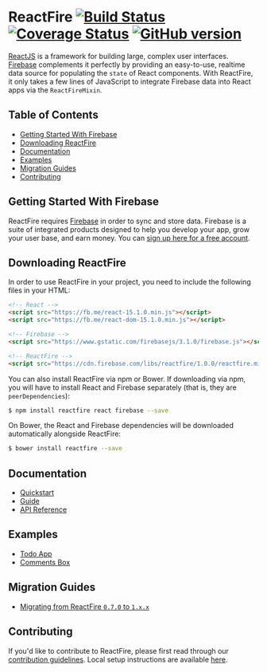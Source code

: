 # ReactFire [![Build Status](https://travis-ci.org/firebase/reactfire.svg?branch=master)](https://travis-ci.org/firebase/reactfire) [![Coverage Status](https://coveralls.io/repos/firebase/reactfire/badge.svg?branch=master&service=github)](https://coveralls.io/github/firebase/reactfire?branch=master) [![GitHub version](https://badge.fury.io/gh/firebase%2Freactfire.svg)](http://badge.fury.io/gh/firebase%2Freactfire)


[ReactJS](https://facebook.github.io/react/) is a framework for building large, complex user
interfaces. [Firebase](https://firebase.google.com/) complements it perfectly by providing an
easy-to-use, realtime data source for populating the `state` of React components. With ReactFire, it
only takes a few lines of JavaScript to integrate Firebase data into React apps via the
`ReactFireMixin`.


## Table of Contents

 * [Getting Started With Firebase](#getting-started-with-firebase)
 * [Downloading ReactFire](#downloading-reactfire)
 * [Documentation](#documentation)
 * [Examples](#examples)
 * [Migration Guides](#migration-guides)
 * [Contributing](#contributing)


## Getting Started With Firebase

ReactFire requires [Firebase](https://firebase.google.com/) in order to sync and store data.
Firebase is a suite of integrated products designed to help you develop your app, grow your user
base, and earn money. You can [sign up here for a free account](https://console.firebase.google.com/).


## Downloading ReactFire

In order to use ReactFire in your project, you need to include the following files in your HTML:

```html
<!-- React -->
<script src="https://fb.me/react-15.1.0.min.js"></script>
<script src="https://fb.me/react-dom-15.1.0.min.js"></script>

<!-- Firebase -->
<script src="https://www.gstatic.com/firebasejs/3.1.0/firebase.js"></script>

<!-- ReactFire -->
<script src="https://cdn.firebase.com/libs/reactfire/1.0.0/reactfire.min.js"></script>
```

You can also install ReactFire via npm or Bower. If downloading via npm, you will have to install
React and Firebase separately (that is, they are `peerDependencies`):

```bash
$ npm install reactfire react firebase --save
```

On Bower, the React and Firebase dependencies will be downloaded automatically alongside ReactFire:


```bash
$ bower install reactfire --save
```

## Documentation

* [Quickstart](docs/quickstart.md)
* [Guide](docs/guide.md)
* [API Reference](docs/reference.md)


## Examples

* [Todo App](examples/todoApp)
* [Comments Box](examples/commentsBox)


## Migration Guides

* [Migrating from ReactFire `0.7.0` to `1.x.x`](docs/migration/070-to-1XX.md)


## Contributing

If you'd like to contribute to ReactFire, please first read through our [contribution
guidelines](.github/CONTRIBUTING.md). Local setup instructions are available [here](.github/CONTRIBUTING.md#local-setup).

